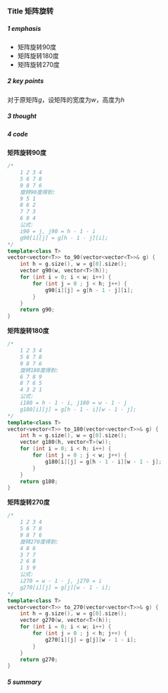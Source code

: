 ### Title 矩阵旋转

##### 1 emphasis

- 矩阵旋转90度
- 矩阵旋转180度
- 矩阵旋转270度



##### 2 key points

对于原矩阵$g$，设矩阵的宽度为$w$，高度为$h$

 

##### 3 thought



##### 4 code

**矩阵旋转90度**

```cpp
/*
	1 2 3 4
	5 6 7 8 
	9 8 7 6
	旋转90度得到:
	9 5 1
	8 6 2
	7 7 3 
	6 8 4
	公式:	
	i90 = j, j90 = h - 1 - i
	g90[i][j] = g[h - 1 - j][i];
*/
template<class T>
vector<vector<T>> to_90(vector<vector<T>>& g) {
    int h = g.size(), w = g[0].size();
    vector g90(w, vector<T>(h));
    for (int i = 0; i < w; i++) {
        for (int j = 0 ; j < h; j++) {
            g90[i][j] = g[h - 1 - j][i];
        }
    }
    return g90;
}
```



**矩阵旋转180度**

```cpp
/*
	1 2 3 4
	5 6 7 8 
	9 8 7 6
	旋转180度得到:
	6 7 8 9
	8 7 6 5
	4 3 2 1
	公式: 
	i180 = h - 1 - i, j180 = w - 1 - j
	g180[i][j] = g[h - 1 - i][w - 1 - j];
*/
template<class T>
vector<vector<T>> to_180(vector<vector<T>>& g) {
    int h = g.size(), w = g[0].size();
    vector g180(h, vector<T>(w));
    for (int i = 0; i < h; i++) {
        for (int j = 0 ; j < w; j++) {
            g180[i][j] = g[h - 1 - i][w - 1 - j];
        }
    }
    return g180;
}
```



**矩阵旋转270度**

```cpp
/*
	1 2 3 4
	5 6 7 8 
	9 8 7 6
	旋转270度得到:
	4 8 6
	3 7 7
	2 6 8
	1 5 9
	公式: 
	i270 = w - 1 - j, j270 = i
	g270[i][j] = g[j][w - 1 - i];
*/
template<class T>
vector<vector<T>> to_270(vector<vector<T>>& g) {
    int h = g.size(), w = g[0].size();
    vector g270(w, vector<T>(h));
    for (int i = 0; i < w; i++) {
        for (int j = 0 ; j < h; j++) {
            g270[i][j] = g[j][w - 1 - i];
        }
    }
    return g270;
}
```





##### 5 summary

